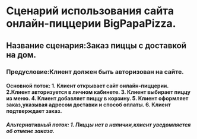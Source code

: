 # Сценарий использования сайта онлайн-пиццерии BigPapaPizza.
## Название сценария:Заказ пиццы с доставкой на дом.
### Предусловие:Клиент должен быть авторизован на сайте.
#### Основной поток: 1. Клиент открывает сайт онлайн-пиццерии. 2.Клиент авторизуется в личном кабинете. 3. Клиент выбирает пиццу из меню. 4. Клиент добавляет пиццу в корзину. 5. Клиент оформляет заказ,указывая адресом доставки и способ оплаты. 6. Клиент подтверждает заказ.
##### Альтернативный поток: 1. Пиццы нет в наличии,клиент уведомляется об отмене заказа.